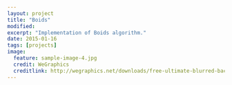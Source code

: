 ```yaml
---
layout: project
title: "Boids"
modified:
excerpt: "Implementation of Boids algorithm."
date: 2015-01-16
tags: [projects]
image:
  feature: sample-image-4.jpg
  credit: WeGraphics
  creditlink: http://wegraphics.net/downloads/free-ultimate-blurred-background-pack/
---
```


